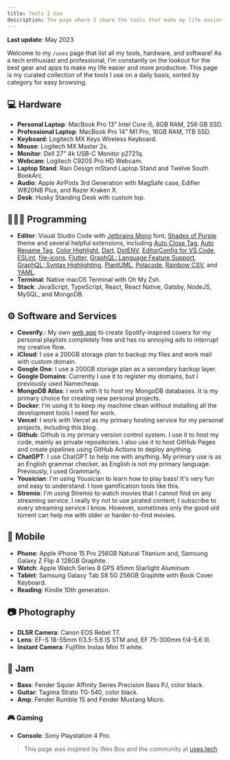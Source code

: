 ```yaml
---
title: Tools I Use
description: The page where I share the tools that make my life easier.
---
```


**Last update**: May 2023

Welcome to my `/uses` page that list all my tools, hardware, and software! As a tech enthusiast and professional, I'm constantly on the lookout for the best gear and apps to make my life easier and more productive. This page is my curated collection of the tools I use on a daily basis, sorted by category for easy browsing.

## 💻 Hardware

- **Personal Laptop**: MacBook Pro 13" Intel Core i5, 8GB RAM, 256 GB SSD.
- **Professional Laptop**: MacBook Pro 14" M1 Pro, 16GB RAM, 1TB SSD.
- **Keyboard**: Logitech MX Keys Wireless Keyboard.
- **Mouse**: Logitech MX Master 2s.
- **Monitor**: Dell 27" 4k USB-C Monitor p2721q.
- **Webcam**: Logitech C920S Pro HD Webcam.
- **Laptop Stand**: Rain Design mStand Laptop Stand and Twelve South BookArc.
- **Audio**: Apple AirPods 3rd Generation with MagSafe case, Edifier W820NB Plus, and Razer Kraken X.
- **Desk**: Husky Standing Desk with custom top.

## 🧑🏾‍💻 Programming

- **Editor**: Visual Studio Code with [Jetbrains Mono](https://www.jetbrains.com/lp/mono/) font, [Shades of Purple](https://marketplace.visualstudio.com/items?itemName=ahmadawais.shades-of-purple) theme and several helpful extensions, including [Auto Close Tag](https://marketplace.visualstudio.com/items?itemName=formulahendry.auto-close-tag), [Auto Rename Tag](https://marketplace.visualstudio.com/items?itemName=formulahendry.auto-rename-tag), [Color Highlight](https://marketplace.visualstudio.com/items?itemName=naumovs.color-highlight), [Dart](https://marketplace.visualstudio.com/items?itemName=Dart-Code.dart-code), [DotENV](https://marketplace.visualstudio.com/items?itemName=mikestead.dotenv), [EditorConfig for VS Code](https://marketplace.visualstudio.com/items?itemName=EditorConfig.EditorConfig), [ESLint](https://marketplace.visualstudio.com/items?itemName=dbaeumer.vscode-eslint), [file-icons](https://marketplace.visualstudio.com/items?itemName=file-icons.file-icons), [Flutter](https://marketplace.visualstudio.com/items?itemName=Dart-Code.flutter), [GraphQL: Language Feature Support](https://marketplace.visualstudio.com/items?itemName=GraphQL.vscode-graphql), [GraphQL: Syntax Highlighting](https://marketplace.visualstudio.com/items?itemName=GraphQL.vscode-graphql-syntax), [PlantUML](https://marketplace.visualstudio.com/items?itemName=jebbs.plantuml), [Polacode](https://marketplace.visualstudio.com/items?itemName=pnp.polacode), [Rainbow CSV](https://marketplace.visualstudio.com/items?itemName=mechatroner.rainbow-csv), and [YAML](https://marketplace.visualstudio.com/items?itemName=redhat.vscode-yaml).
- **Terminal**: Native macOS Terminal with Oh My Zsh.
- **Stack**: JavaScript, TypeScript, React, React Native, Gatsby, NodeJS, MySQL, and MongoDB.

## ⚙️ Software and Services

- **Coverify.**: My own [web app](https://coverify.diegocosta.me) to create Spotify-inspired covers for my personal playlists completely free and has no annoying ads to interrupt my creative flow.
- **iCloud**: I use a 200GB storage plan to backup my files and work mail with custom domain.
- **Google One**: I use a 200GB storage plan as a secondary backup layer.
- **Google Domains**: Currently I use it to register my domains, but I previously used Namecheap.
- **MongoDB Atlas**: I work with it to host my MongoDB databases. It is my primary choice for creating new personal projects.
- **Docker**: I'm using it to keep my machine clean without installing all the development tools I need for work.
- **Vercel**: I work with Vercel as my primary hosting service for my personal projects, including this blog.
- **Github**: Github is my primary version control system. I use it to host my code, mainly as private repositories. I also use it to host GitHub Pages and create pipelines using GitHub Actions to deploy anything.
- **ChatGPT**: I use ChatGPT to help me with anything. My primary use is as an English grammar checker, as English is not my primary language. Previously, I used Grammarly.
- **Yousician**: I'm using Yousician to learn how to play bass! It's very fun and easy to understand. I love gamification tools like this.
- **Stremio**: I'm using Stremio to watch movies that I cannot find on any streaming service. I really try not to use pirated content; I subscribe to every streaming service I know. However, sometimes only the good old torrent can help me with older or harder-to-find movies.

## 📱 Mobile

- **Phone**: Apple iPhone 15 Pro 256GB Natural Titanium and, Samsung Galaxy Z Flip 4 128GB Graphite.
- **Watch**: Apple Watch Series 8 GPS 45mm Starlight Aluminum
- **Tablet**: Samsung Galaxy Tab S8 5G 256GB Graphite with Book Cover Keyboard.
- **Reading**: Kindle 10th generation.

## 📷 Photography

- **DLSR Camera**: Canon EOS Rebel T7.
- **Lens**: EF-S 18-55mm f/3.5-5.6 IS STM and, EF 75-300mm f/4-5.6 III.
- **Instant Camera**: Fujifilm Instax Mini 11 white.

## 🎸 Jam

- **Bass**: Fender Squier Affinity Series Precision Bass PJ, color black.
- **Guitar**: Tagima Strato TG-540, color black.
- **Amp**: Fender Rumble 15 and Fender Mustang Micro.

### 🎮 Gaming

- **Console**: Sony Playstation 4 Pro.

> This page was inspired by Wes Bos and the community at [uses.tech](https://uses.tech)
